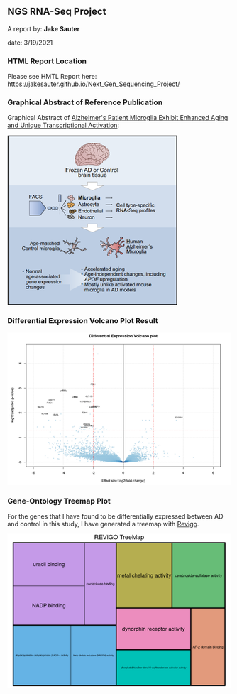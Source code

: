 ## **NGS RNA-Seq Project**

A report by: **Jake Sauter**

date: 3/19/2021

### **HTML Report Location**

Please see HMTL Report here: <https://jakesauter.github.io/Next_Gen_Sequencing_Project/>

### **Graphical Abstract of Reference Publication**

Graphical Abstract of [Alzheimer's Patient Microglia Exhibit Enhanced Aging and Unique Transcriptional Activation](https://pubmed.ncbi.nlm.nih.gov/32610143/):

<img src="R/images/paste-BBC9C395.png" width="384"/>

### **Differential Expression Volcano Plot Result**

<img src="R/images/final_volcano_plot.png"/>

### **Gene-Ontology Treemap Plot** 

For the genes that I have found to be differentially expressed between AD and control in this study, I have generated a treemap with [Revigo](http://revigo.irb.hr/). 

<img src="R/images/final_treemap.png"/>

